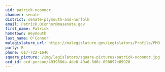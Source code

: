 ```yaml
---
uid: patrick-oconnor
chamber: senate
district: senate-plymouth-and-norfolk
email: Patrick.OConnor@masenate.gov
first_name: Patrick
hometown: Weymouth
last_name: O'Connor
malegislature_url: https://malegislature.gov/Legislators/Profile/PMO
party: R
phone: 617-722-1646
square_picture: /img/legislators/square-pictures/patrick-oconnor.jpg
ocd_id: ocd-person/493988da-4de8-49a0-8d6c-090097e89920
---
```

